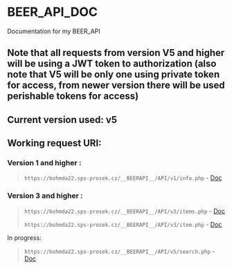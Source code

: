 # BEER_API_DOC
Documentation for my BEER_API

## Note that all requests from version V5 and higher will be using a JWT token to authorization (also note that V5 will be only one using private token for access, from newer version there will be used perishable tokens for access)

## Current version used: <b>v5</b>

## Working request URI:


### Version 1 and higher :

> `https://bohmda22.sps-prosek.cz/__BEERAPI__/API/v1/info.php`  - [Doc](Info.md)

 ### Version 3 and higher : 

> `https://bohmda22.sps-prosek.cz/__BEERAPI__/API/v3/items.php`  - [Doc](Items.md)
> 
> `https://bohmda22.sps-prosek.cz/__BEERAPI__/API/v3/item.php`  - [Doc](Item.md)

In progress:

> `https://bohmda22.sps-prosek.cz/__BEERAPI__/API/v5/search.php` - [Doc](Search.md)
> 
